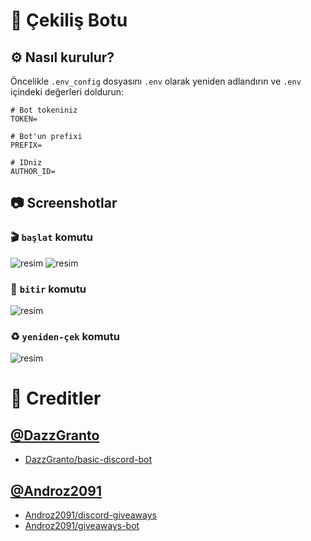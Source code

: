 # 🎉 Çekiliş Botu

## ⚙️ Nasıl kurulur?

Öncelikle `.env_config` dosyasını `.env` olarak yeniden adlandırın ve `.env` içindeki değerleri doldurun:

```
# Bot tokeniniz
TOKEN=

# Bot'un prefixi
PREFIX=

# IDniz
AUTHOR_ID=
```

## 📷 Screenshotlar

### 🎬 `başlat` komutu

![resim](https://user-images.githubusercontent.com/67333585/132130008-4cc43494-a1de-4d15-8d1b-d7eae64d6035.png)
![resim](https://user-images.githubusercontent.com/67333585/132130023-77d4205a-b312-48b3-9fec-ccdf262f3ec9.png)

### 🛑 `bitir` komutu

![resim](https://user-images.githubusercontent.com/67333585/132130027-f0c5e3ca-ca82-4321-aca8-0c3c2b285dc8.png)

### ♻️ `yeniden-çek` komutu

![resim](https://user-images.githubusercontent.com/67333585/132130036-2d5810f4-1f15-4386-a723-7b82c6ba4f64.png)

# 🙌 Creditler

## [@DazzGranto](https://github.com/DazzGranto)

- [DazzGranto/basic-discord-bot](https://github.com/DazzGranto/basic-discord-bot)

## [@Androz2091](https://github.com/Androz2091)

- [Androz2091/discord-giveaways](https://github.com/Androz2091/discord-giveaways)
- [Androz2091/giveaways-bot](https://github.com/Androz2091/giveaways-bot)
